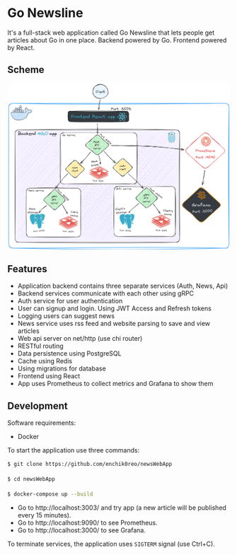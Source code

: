 # Go Newsline

It's a full-stack web application called Go Newsline that lets people get articles about Go in one place.
Backend powered by Go. Frontend powered by React.

## Scheme

![Scheme](./scheme.png)

## Features

- Application backend contains three separate services (Auth, News, Api)
- Backend services communicate with each other using gRPC
- Auth service for user authentication
- User can signup and login. Using JWT Access and Refresh tokens
- Logging users can suggest news
- News service uses rss feed and website parsing to save and view articles
- Web api server on net/http (use chi router)
- RESTful routing
- Data persistence using PostgreSQL
- Cache using Redis
- Using migrations for database
- Frontend using React
- App uses Prometheus to collect metrics and Grafana to show them

## Development

Software requirements:

- Docker

To start the application use three commands:

```sh
$ git clone https://github.com/enchik0reo/newsWebApp

$ cd newsWebApp

$ docker-compose up --build
```
- Go to http://localhost:3003/ and try app (a new article will be published every 15 minutes).
- Go to http://localhost:9090/ to see Prometheus.
- Go to http://localhost:3000/ to see Grafana.

To terminate services, the application uses `SIGTERM` signal (use Ctrl+C).